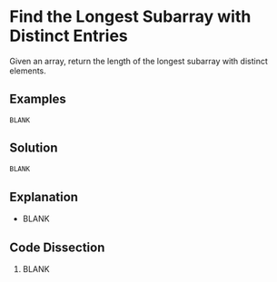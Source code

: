 # Find the Longest Subarray with Distinct Entries
Given an array, return the length of the longest subarray with distinct elements.

## Examples
```
BLANK
```

## Solution
```python
BLANK
```

## Explanation
* BLANK

## Code Dissection
1. BLANK